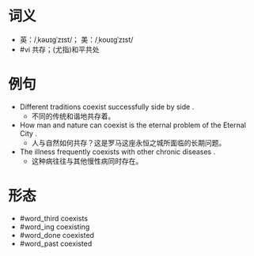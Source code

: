 # 词义
- 英：/ˌkəʊɪɡˈzɪst/； 美：/ˌkoʊɪɡˈzɪst/
- #vi 共存；(尤指)和平共处
# 例句
- Different traditions coexist successfully side by side .
	- 不同的传统和谐地共存着。
- How man and nature can coexist is the eternal problem of the Eternal City .
	- 人与自然如何共存？这是罗马这座永恒之城所面临的长期问题。
- The illness frequently coexists with other chronic diseases .
	- 这种病往往与其他慢性病同时存在。
# 形态
- #word_third coexists
- #word_ing coexisting
- #word_done coexisted
- #word_past coexisted
